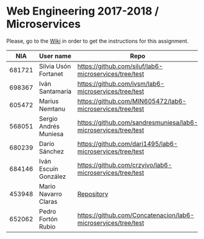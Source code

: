 # Web Engineering 2017-2018 / Microservices
Please, go to the [Wiki](https://github.com/UNIZAR-30246-WebEngineering/lab6-microservices/wiki) in order to get the instructions for this assignment.

NIA    | User name | Repo | Improvement | Score
-------|-----------|------|-------------|--------
681721 | Silvia Usón Fortanet |https://github.com/siluf/lab6-microservices/tree/test | |
698367 | Iván Santamaría | https://github.com/ivsm/lab6-microservices/tree/test | |
605472 | Marius Nemtanu | https://github.com/MIN605472/lab6-microservices/tree/test | |
568051 | Sergio Andrés Muniesa | https://github.com/sandresmuniesa/lab6-microservices/tree/test | |
680239 | Darío Sánchez | https://github.com/dari1495/lab6-microservices/tree/test | |
684146| Iván Escuín González | https://github.com/crzyivo/lab6-microservices/tree/test | |
453948 | Mario Navarro Claras | [Repository](https://github.com/mnclaras/lab6-microservices/tree/test) | |
652062| Pedro Fortón Rubio | https://github.com/Concatenacion/lab6-microservices/tree/test | |
